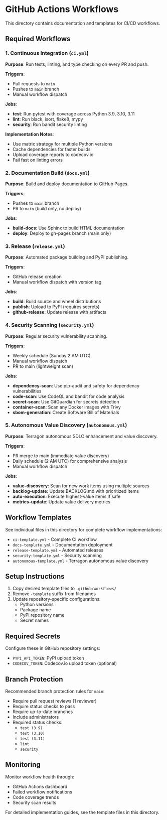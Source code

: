# GitHub Actions Workflows

This directory contains documentation and templates for CI/CD workflows.

## Required Workflows

### 1. Continuous Integration (`ci.yml`)

**Purpose**: Run tests, linting, and type checking on every PR and push.

**Triggers**:
- Pull requests to `main`
- Pushes to `main` branch
- Manual workflow dispatch

**Jobs**:
- **test**: Run pytest with coverage across Python 3.9, 3.10, 3.11
- **lint**: Run black, isort, flake8, mypy
- **security**: Run bandit security linting

**Implementation Notes**:
- Use matrix strategy for multiple Python versions
- Cache dependencies for faster builds
- Upload coverage reports to codecov.io
- Fail fast on linting errors

### 2. Documentation Build (`docs.yml`)

**Purpose**: Build and deploy documentation to GitHub Pages.

**Triggers**:
- Pushes to `main` branch
- PR to `main` (build only, no deploy)

**Jobs**:
- **build-docs**: Use Sphinx to build HTML documentation
- **deploy**: Deploy to gh-pages branch (main only)

### 3. Release (`release.yml`)

**Purpose**: Automated package building and PyPI publishing.

**Triggers**:
- GitHub release creation
- Manual workflow dispatch with version tag

**Jobs**:
- **build**: Build source and wheel distributions
- **publish**: Upload to PyPI (requires secrets)
- **github-release**: Update release with artifacts

### 4. Security Scanning (`security.yml`)

**Purpose**: Regular security vulnerability scanning.

**Triggers**:
- Weekly schedule (Sunday 2 AM UTC)
- Manual workflow dispatch
- PR to main (lightweight scan)

**Jobs**:
- **dependency-scan**: Use pip-audit and safety for dependency vulnerabilities
- **code-scan**: Use CodeQL and bandit for code analysis
- **secret-scan**: Use GitGuardian for secrets detection
- **container-scan**: Scan any Docker images with Trivy
- **sbom-generation**: Create Software Bill of Materials

### 5. Autonomous Value Discovery (`autonomous.yml`)

**Purpose**: Terragon autonomous SDLC enhancement and value discovery.

**Triggers**:
- PR merge to main (immediate value discovery)
- Daily schedule (2 AM UTC) for comprehensive analysis
- Manual workflow dispatch

**Jobs**:
- **value-discovery**: Scan for new work items using multiple sources
- **backlog-update**: Update BACKLOG.md with prioritized items
- **auto-execution**: Execute highest-value items if safe
- **metrics-update**: Update value delivery metrics

## Workflow Templates

See individual files in this directory for complete workflow implementations:

- `ci-template.yml` - Complete CI workflow
- `docs-template.yml` - Documentation deployment
- `release-template.yml` - Automated releases
- `security-template.yml` - Security scanning
- `autonomous-template.yml` - Terragon autonomous value discovery

## Setup Instructions

1. Copy desired template files to `.github/workflows/`
2. Remove `-template` suffix from filenames
3. Update repository-specific configurations:
   - Python versions
   - Package name
   - PyPI repository name
   - Secret names

## Required Secrets

Configure these in GitHub repository settings:

- `PYPI_API_TOKEN`: PyPI upload token
- `CODECOV_TOKEN`: Codecov.io upload token (optional)

## Branch Protection

Recommended branch protection rules for `main`:

- Require pull request reviews (1 reviewer)  
- Require status checks to pass
- Require up-to-date branches
- Include administrators
- Required status checks:
  - `test (3.9)`
  - `test (3.10)` 
  - `test (3.11)`
  - `lint`
  - `security`

## Monitoring

Monitor workflow health through:

- GitHub Actions dashboard
- Failed workflow notifications
- Code coverage trends
- Security scan results

For detailed implementation guides, see the template files in this directory.